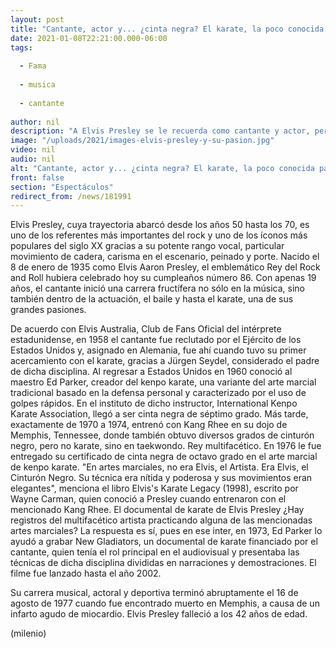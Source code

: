 ```yaml
---
layout: post
title: "Cantante, actor y... ¿cinta negra? El karate, la poco conocida pasión de Elvis Presley"
date: 2021-01-08T22:21:00.000-06:00
tags:
  
  - Fama
  
  - musica
  
  - cantante
  
author: nil
description: "A Elvis Presley se le recuerda como cantante y actor, pero también era aficionado a las artes marciales, como karate y taekwondo. "
image: "/uploads/2021/images-elvis-presley-y-su-pasion.jpg"
video: nil
audio: nil
alt: "Cantante, actor y... ¿cinta negra? El karate, la poco conocida pasión de Elvis Presley"
front: false
section: "Espectáculos"
redirect_from: /news/181991
---
```


Elvis Presley, cuya trayectoria abarcó desde los años 50 hasta los 70, es uno de los referentes más importantes del rock y uno de los íconos más populares del siglo XX gracias a su potente rango vocal, particular movimiento de cadera, carisma en el escenario, peinado y porte. Nacido el 8 de enero de 1935 como Elvis Aaron Presley, el emblemático Rey del Rock and Roll hubiera celebrado hoy su cumpleaños número 86. Con apenas 19 años, el cantante inició una carrera fructífera no sólo en la música, sino también dentro de la actuación, el baile y hasta el karate, una de sus grandes pasiones. 

De acuerdo con Elvis Australia, Club de Fans Oficial del intérprete estadunidense, en 1958 el cantante fue reclutado por el Ejército de los Estados Unidos y, asignado en Alemania, fue ahí cuando tuvo su primer acercamiento con el karate, gracias a Jürgen Seydel, considerado el padre de dicha disciplina. Al regresar a Estados Unidos en 1960 conoció al maestro Ed Parker, creador del kenpo karate, una variante del arte marcial tradicional basado en la defensa personal y caracterizado por el uso de golpes rápidos. En el instituto de dicho instructor, International Kenpo Karate Association, llegó a ser cinta negra de séptimo grado. Más tarde, exactamente de 1970 a 1974, entrenó con Kang Rhee en su dojo de Memphis, Tennessee, donde también obtuvo diversos grados de cinturón negro, pero no karate, sino en taekwondo. Rey multifacético. En 1976 le fue entregado su certificado de cinta negra de octavo grado en el arte marcial de kenpo karate. 
"En artes marciales, no era Elvis, el Artista. Era Elvis, el Cinturón Negro. Su técnica era nítida y poderosa y sus movimientos eran elegantes", menciona el libro Elvis's Karate Legacy (1998), escrito por Wayne Carman, quien conoció a Presley cuando entrenaron con el mencionado Kang Rhee. El documental de karate de Elvis Presley ¿Hay registros del multifacético artista practicando alguna de las mencionadas artes marciales? La respuesta es sí, pues en ese inter, en 1973, Ed Parker lo ayudó a grabar New Gladiators, un documental de karate financiado por el cantante, quien tenía el rol principal en el audiovisual y presentaba las técnicas de dicha disciplina divididas en narraciones y demostraciones. El filme fue lanzado hasta el año 2002. 

​Su carrera musical, actoral y deportiva terminó abruptamente el 16 de agosto de 1977 cuando fue encontrado muerto en Memphis, a causa de un infarto agudo de miocardio. Elvis Presley falleció a los 42 años de edad. 

(milenio)